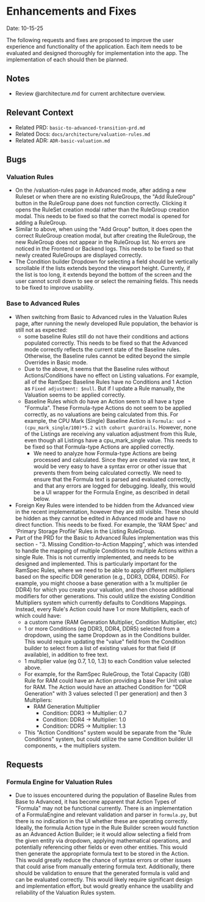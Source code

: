 # Enhancements and Fixes

Date: 10-15-25

The following requests and fixes are proposed to improve the user experience and functionality of the application. Each item needs to be evaluated and designed thoroughly for implementation into the app. The implementation of each should then be planned.

## Notes

- Review @architecture.md for current architecture overview.

## Relevant Context

- Related PRD: `basic-to-advanced-transition-prd.md`
- Related Docs: `docs/architecture/valuation-rules.md`
- Related ADR: `ADR-basic-valuation.md`

## Bugs

### Valuation Rules

- On the /valuation-rules page in Advanced mode, after adding a new Ruleset or when there are no existing RuleGroups, the "Add RuleGroup" button in the RuleGroup pane does not function correctly. Clicking it opens the RuleSet creation modal rather than the RuleGroup creation modal. This needs to be fixed so that the correct modal is opened for adding a RuleGroup.
- Similar to above, when using the "Add Group" button, it does open the correct RuleGroup creation modal, but after creating the RuleGroup, the new RuleGroup does not appear in the RuleGroup list. No errors are noticed in the Frontend or Backend logs. This needs to be fixed so that newly created RuleGroups are displayed correctly.
- The Condition builder Dropdown for selecting a field should be vertically scrollable if the lists extends beyond the viewport height. Currently, if the list is too long, it extends beyond the bottom of the screen and the user cannot scroll down to see or select the remaining fields. This needs to be fixed to improve usability.

### Base to Advanced Rules

- When switching from Basic to Advanced rules in the Valuation Rules page, after running the newly developed Rule population, the behavior is still not as expected:
    - some baseline Rules still do not have their conditions and actions populated correctly. This needs to be fixed so that the Advanced mode correctly reflects the current state of the Baseline rules. Otherwise, the Baseline rules cannot be edited beyond the simple Overrides in Basic mode.
    - Due to the above, it seems that the Baseline rules without Actions/Conditions have no effect on Listing valuations. For example, all of the RamSpec Baseline Rules have no Conditions and 1 Action as `Fixed adjustment: $null`. But if I update a Rule manually, the Valuation seems to be applied correctly.
    - Baseline Rules which do have an Action seem to all have a type "Formula". These Formula-type Actions do not seem to be applied correctly, as no valuations are being calculated from this. For example, the CPU Mark (Single) Baseline Action is `Formula: usd ≈ (cpu_mark_single/100)*5.2 with cohort guardrails`. However, none of the Listings are receiving any valuation adjustment from this Rule, even though all Listings have a cpu_mark_single value. This needs to be fixed so that Formula-type Actions are applied correctly.
        - We need to analyze how Formula-type Actions are being processed and calculated. Since they are created via raw text, it would be very easy to have a syntax error or other issue that prevents them from being calculated correctly. We need to ensure that the Formula text is parsed and evaluated correctly, and that any errors are logged for debugging. Ideally, this would be a UI wrapper for the Formula Engine, as described in detail below.
- Foreign Key Rules were intended to be hidden from the Advanced view in the recent implementation, however they are still visible. These should be hidden as they cannot be edited in Advanced mode and have no direct function. This needs to be fixed. For example, the 'RAM Spec' and 'Primary Storage Profile' Rules in the Listing RuleGroup.
- Part of the PRD for the Basic to Advanced Rules implementation was this section - "3. Missing Condition-to-Action Mapping", which was intended to handle the mapping of multiple Conditions to multiple Actions within a single Rule. This is not currently implemented, and needs to be designed and implemented. This is particularly important for the RamSpec Rules, where we need to be able to apply different multipliers based on the specific DDR generation (e.g., DDR3, DDR4, DDR5). For example, you might choose a base generation with a 1x multiplier (ie DDR4) for which you create your valuation, and then choose additional modifiers for other generations. This could utilize the existing Condition Multipliers system which currently defaults to Conditions Mappings. Instead, every Rule's Action could have 1 or more Multipliers, each of which could have:
    - a custom name (RAM Generation Multiplier, Condition Multiplier, etc)
    - 1 or more Conditions (eg DDR3, DDR4, DDR5) selected from a dropdown, using the same Dropdown as in the Conditions builder. This would require updating the "value" field from the Condition builder to select from a list of existing values for that field (if available), in addition to free text.
    - 1 multiplier value (eg 0.7, 1.0, 1.3) to each Condition value selected above.
    - For example, for the RamSpec RuleGroup, the Total Capacity (GB) Rule for RAM could have an Action providing a base Per Unit value for RAM. The Action would have an attached Condition for "DDR Generation" with 3 values selected (1 per generation) and then 3 Multipliers:
        - RAM Generation Multiplier
            - Condition: DDR3 -> Multiplier: 0.7
            - Condition: DDR4 -> Multiplier: 1.0
            - Condition: DDR5 -> Multiplier: 1.3
    - This "Action Conditions" system would be separate from the "Rule Conditions" system, but could utilize the same Condition builder UI components, + the multipliers system.

## Requests

### Formula Engine for Valuation Rules

- Due to issues encountered during the population of Baseline Rules from Base to Advanced, it has become apparent that Action Types of "Formula" may not be functional currently. There is an implementation of a FormulaEngine and relevant validation and parser in `formula.py`, but there is no indication in the UI whether these are operating correctly. Ideally, the formula Action type in the Rule Builder screen would function as an Advanced Action Builder; ie it would allow selecting a field from the given entity via dropdown, applying mathematical operations, and potentially referencing other fields or even other entities. This would then generate the appropriate formula text to be stored in the Action. This would greatly reduce the chance of syntax errors or other issues that could arise from manually entering formula text. Additionally, there should be validation to ensure that the generated formula is valid and can be evaluated correctly. This would likely require significant design and implementation effort, but would greatly enhance the usability and reliability of the Valuation Rules system.
